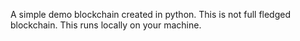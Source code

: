 A simple demo blockchain created in python.
This is not full fledged blockchain.
This runs locally on your machine.